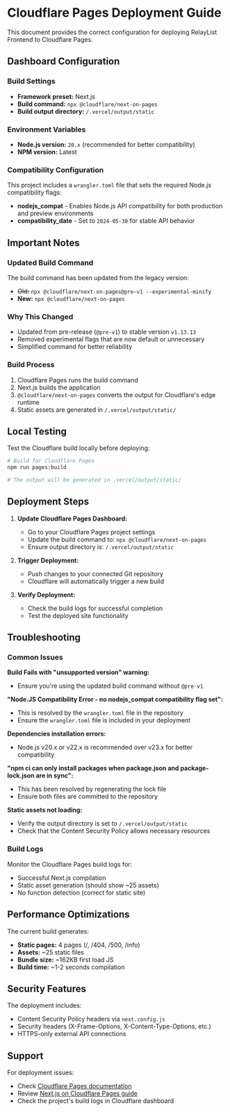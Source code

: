 # Cloudflare Pages Deployment Guide

This document provides the correct configuration for deploying RelayList Frontend to Cloudflare Pages.

## Dashboard Configuration

### Build Settings
- **Framework preset:** Next.js
- **Build command:** `npx @cloudflare/next-on-pages`
- **Build output directory:** `/.vercel/output/static`

### Environment Variables
- **Node.js version:** `20.x` (recommended for better compatibility)
- **NPM version:** Latest

### Compatibility Configuration
This project includes a `wrangler.toml` file that sets the required Node.js compatibility flags:
- **nodejs_compat** - Enables Node.js API compatibility for both production and preview environments
- **compatibility_date** - Set to `2024-05-30` for stable API behavior

## Important Notes

### Updated Build Command
The build command has been updated from the legacy version:
- ~~Old:~~ `npx @cloudflare/next-on-pages@pre-v1 --experimental-minify`
- **New:** `npx @cloudflare/next-on-pages`

### Why This Changed
- Updated from pre-release (`@pre-v1`) to stable version `v1.13.13`
- Removed experimental flags that are now default or unnecessary
- Simplified command for better reliability

### Build Process
1. Cloudflare Pages runs the build command
2. Next.js builds the application
3. `@cloudflare/next-on-pages` converts the output for Cloudflare's edge runtime
4. Static assets are generated in `/.vercel/output/static/`

## Local Testing

Test the Cloudflare build locally before deploying:

```bash
# Build for Cloudflare Pages
npm run pages:build

# The output will be generated in .vercel/output/static/
```

## Deployment Steps

1. **Update Cloudflare Pages Dashboard:**
   - Go to your Cloudflare Pages project settings
   - Update the build command to: `npx @cloudflare/next-on-pages`
   - Ensure output directory is: `/.vercel/output/static`

2. **Trigger Deployment:**
   - Push changes to your connected Git repository
   - Cloudflare will automatically trigger a new build

3. **Verify Deployment:**
   - Check the build logs for successful completion
   - Test the deployed site functionality

## Troubleshooting

### Common Issues

**Build Fails with "unsupported version" warning:**
- Ensure you're using the updated build command without `@pre-v1`

**"Node.JS Compatibility Error - no nodejs_compat compatibility flag set":**
- This is resolved by the `wrangler.toml` file in the repository
- Ensure the `wrangler.toml` file is included in your deployment

**Dependencies installation errors:**
- Node.js v20.x or v22.x is recommended over v23.x for better compatibility

**"npm ci can only install packages when package.json and package-lock.json are in sync":**
- This has been resolved by regenerating the lock file
- Ensure both files are committed to the repository

**Static assets not loading:**
- Verify the output directory is set to `/.vercel/output/static`
- Check that the Content Security Policy allows necessary resources

### Build Logs
Monitor the Cloudflare Pages build logs for:
- Successful Next.js compilation
- Static asset generation (should show ~25 assets)
- No function detection (correct for static site)

## Performance Optimizations

The current build generates:
- **Static pages:** 4 pages (/, /404, /500, /info)
- **Assets:** ~25 static files
- **Bundle size:** ~162KB first load JS
- **Build time:** ~1-2 seconds compilation

## Security Features

The deployment includes:
- Content Security Policy headers via `next.config.js`
- Security headers (X-Frame-Options, X-Content-Type-Options, etc.)
- HTTPS-only external API connections

## Support

For deployment issues:
- Check [Cloudflare Pages documentation](https://developers.cloudflare.com/pages/framework-guides/deploy-a-nextjs-site)
- Review [Next.js on Cloudflare Pages guide](https://github.com/cloudflare/next-on-pages)
- Check the project's build logs in Cloudflare dashboard